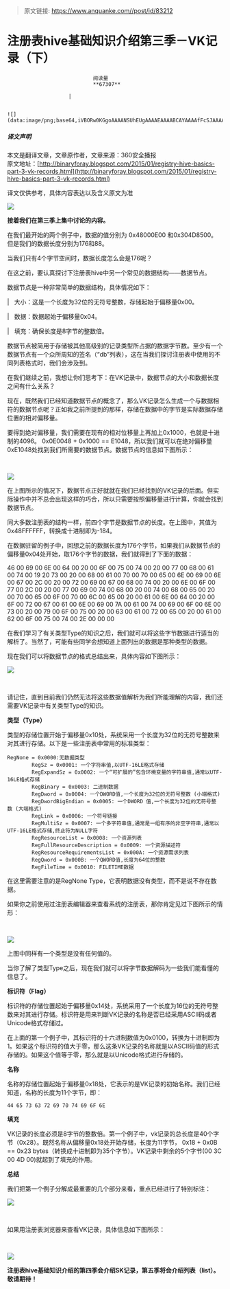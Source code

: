 > 原文链接: https://www.anquanke.com//post/id/83212 


# 注册表hive基础知识介绍第三季－VK记录（下）


                                阅读量   
                                **67307**
                            
                        |
                        
                                                                                                                                    ![](data:image/png;base64,iVBORw0KGgoAAAANSUhEUgAAAAEAAAABCAYAAAAfFcSJAAAAAXNSR0IArs4c6QAAAARnQU1BAACxjwv8YQUAAAAJcEhZcwAADsQAAA7EAZUrDhsAAAANSURBVBhXYzh8+PB/AAffA0nNPuCLAAAAAElFTkSuQmCC)
                                                                                            



##### 译文声明

本文是翻译文章，文章原作者，文章来源：360安全播报
                                <br>原文地址：[http://binaryforay.blogspot.com/2015/01/registry-hive-basics-part-3-vk-records.html](http://binaryforay.blogspot.com/2015/01/registry-hive-basics-part-3-vk-records.html)

译文仅供参考，具体内容表达以及含义原文为准

[![](https://p1.ssl.qhimg.com/t019485492f8ac76416.gif)](https://p1.ssl.qhimg.com/t019485492f8ac76416.gif)

**接着我们在第三季上集中讨论的内容。**

在我们最开始的两个例子中，数据的值分别为 0x48000E00 和0x304D8500。但是我们的数据长度分别为176和88。

当我们只有4个字节空间时，数据长度怎么会是176呢？

在这之前，要认真探讨下注册表hive中另一个常见的数据结构——数据节点。

数据节点是一种非常简单的数据结构，具体情况如下：

|   大小：这是一个长度为32位的无符号整数，存储起始于偏移量0x00。

|   数据：数据起始于偏移量0x04。

|   填充：确保长度是8字节的整数倍。

数据节点被简用于存储被其他高级别的记录类型所占据的数据字节数。至少有一个数据节点有一个众所周知的签名（“db”列表），这在当我们探讨注册表中使用的不同列表格式时，我们会涉及到。

在我们继续之前，我想让你们思考下：在VK记录中，数据节点的大小和数据长度之间有什么关系？

现在，既然我们已经知道数据节点的概念了，那么VK记录怎么生成一个与数据相符的数据节点呢？正如我之前所提到的那样，存储在数据中的字节是实际数据存储位置的相对偏移量。

要得到绝对偏移量，我们需要在现有的相对位移量上再加上0x1000，也就是十进制的4096。 0x0E0048 + 0x1000 == E1048，所以我们就可以在绝对偏移量0xE1048处找到我们所需要的数据节点。数据节点的信息如下图所示：

 

[![](https://p4.ssl.qhimg.com/t01c81d0da98c4fae84.png)](https://p4.ssl.qhimg.com/t01c81d0da98c4fae84.png)

在上图所示的情况下，数据节点正好就就在我们已经找到的VK记录的后面。但实际操作中并不总会出现这样的巧合，所以只需要按照偏移量进行计算，你就会找到数据节点。

同大多数注册表的结构一样，前四个字节是数据节点的长度。在上图中，其值为0x48FFFFFF，转换成十进制即为-184。

在数据驻留的例子中，回想之前的数据长度为176个字节，如果我们从数据节点的偏移量0x04处开始，取176个字节的数据，我们就得到了下面的数据：

46 00 69 00 6E 00 64 00 20 00 6F 00 75 00 74 00 20 00 77 00 68 00 61 00 74 00 19 20 73 00 20 00 68 00 61 00 70 00 70 00 65 00 6E 00 69 00 6E 00 67 00 2C 00 20 00 72 00 69 00 67 00 68 00 74 00 20 00 6E 00 6F 00 77 00 2C 00 20 00 77 00 69 00 74 00 68 00 20 00 74 00 68 00 65 00 20 00 70 00 65 00 6F 00 70 00 6C 00 65 00 20 00 61 00 6E 00 64 00 20 00 6F 00 72 00 67 00 61 00 6E 00 69 00 7A 00 61 00 74 00 69 00 6F 00 6E 00 73 00 20 00 79 00 6F 00 75 00 20 00 63 00 61 00 72 00 65 00 20 00 61 00 62 00 6F 00 75 00 74 00 2E 00 00 00

在我们学习了有关类型Type的知识之后，我们就可以将这些字节数据进行适当的解析了。当然了，可能有些同学会想知道上面列出的数据是那种类型的数据。

现在我们可以将数据节点的格式总结出来，具体内容如下图所示：

[![](https://p0.ssl.qhimg.com/t01bb9673824748d89f.png)](https://p0.ssl.qhimg.com/t01bb9673824748d89f.png)

 <br>

请记住，直到目前我们仍然无法将这些数据值解析为我们所能理解的内容，我们还需要VK记录中有关类型Type的知识。

**类型（Type）**

类型的存储位置开始于偏移量0x10处，系统采用一个长度为32位的无符号整数来对其进行存储。以下是一些注册表中常用的标准类型：

```
RegNone = 0x0000:无数据类型
        RegSz = 0x0001: 一个字符串值,以UTF-16LE格式存储
        RegExpandSz = 0x0002: 一个“可扩展的”包含环境变量的字符串值,通常以UTF-16LE格式存储
        RegBinary = 0x0003: 二进制数据
        RegDword = 0x0004: 一个DWORD值,一个长度为32位的无符号整数 (小端格式)
        RegDwordBigEndian = 0x0005: 一个DWORD 值,一个长度为32位的无符号整数 (大端格式)
        RegLink = 0x0006: 一个符号链接
        RegMultiSz = 0x0007: 一个多字符串值,通常是一组有序的非空字符串,通常以UTF-16LE格式存储,终止符为NULL字符
        RegResourceList = 0x0008: 一个资源列表
        RegFullResourceDescription = 0x0009: 一个资源描述符
        RegResourceRequirementsList = 0x000A: 一个资源需求列表
        RegQword = 0x000B: 一个QWORD值,长度为64位的整数
        RegFileTime = 0x0010: FILETIME数据
```



在这里需要注意的是RegNone Type，它表明数据没有类型，而不是说不存在数据。

如果你之前使用过注册表编辑器来查看系统的注册表，那你肯定见过下图所示的情形：

 

[![](https://p5.ssl.qhimg.com/t01b91dd1983c7f7f49.png)](https://p5.ssl.qhimg.com/t01b91dd1983c7f7f49.png)

上图中同样有一个类型是没有任何值的。

当你了解了类型Type之后，现在我们就可以将字节数据解码为一些我们能看懂的信息了。

**标识符（Flag）**

标识符的存储位置起始于偏移量0x14处，系统采用了一个长度为16位的无符号整数来对其进行存储。标识符是用来判断VK记录的名称是否已经采用ASCII码或者Unicode格式存储过。

在上面的第一个例子中，其标识符的十六进制数值为0x0100，转换为十进制即为1。如果这个标识符的值大于零，那么这条VK记录的名称就是以ASCII码值的形式存储的。如果这个值等于零，那么就是以Unicode格式进行存储的。

**名称**

名称的存储位置起始于偏移量0x18处，它表示的是VK记录的初始名称。我们已经知道，名称的长度为11个字节，即：

```
44 65 73 63 72 69 70 74 69 6F 6E
```



**填充**

VK记录的长度必须是8字节的整数倍。第一个例子中，vk记录的总长度是40个字节（0x28）。既然名称从偏移量0x18处开始存储，长度为11字节， 0x18 + 0x0B == 0x23 bytes（转换成十进制即为35个字节）。VK记录中剩余的5个字节(00 3C 00 4D 00)就起到了填充的作用。

**总结**

我们把第一个例子分解成最重要的几个部分来看，重点已经进行了特别标注：

[![](https://p4.ssl.qhimg.com/t0117deb61a49349945.png)](https://p4.ssl.qhimg.com/t0117deb61a49349945.png)

 <br>

如果用注册表浏览器来查看VK记录，具体信息如下图所示：

 

[![](https://p2.ssl.qhimg.com/t017122a4f00d23d23a.png)](https://p2.ssl.qhimg.com/t017122a4f00d23d23a.png)

**注册表hive基础知识介绍的第四季会介绍SK记录，第五季将会介绍列表（list）。敬请期待！**

